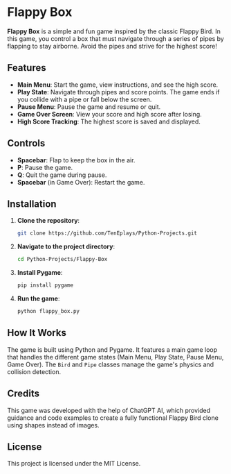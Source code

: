 # Flappy Box

**Flappy Box** is a simple and fun game inspired by the classic Flappy Bird. In this game, you control a box that must navigate through a series of pipes by flapping to stay airborne. Avoid the pipes and strive for the highest score!

## Features

- **Main Menu**: Start the game, view instructions, and see the high score.
- **Play State**: Navigate through pipes and score points. The game ends if you collide with a pipe or fall below the screen.
- **Pause Menu**: Pause the game and resume or quit.
- **Game Over Screen**: View your score and high score after losing.
- **High Score Tracking**: The highest score is saved and displayed.

## Controls

- **Spacebar**: Flap to keep the box in the air.
- **P**: Pause the game.
- **Q**: Quit the game during pause.
- **Spacebar** (in Game Over): Restart the game.

## Installation

1. **Clone the repository**:
    ```bash
    git clone https://github.com/TenEplays/Python-Projects.git
    ```

2. **Navigate to the project directory**:
    ```bash
    cd Python-Projects/Flappy-Box
    ```

3. **Install Pygame**:
    ```bash
    pip install pygame
    ```

4. **Run the game**:
    ```bash
    python flappy_box.py
    ```

## How It Works

The game is built using Python and Pygame. It features a main game loop that handles the different game states (Main Menu, Play State, Pause Menu, Game Over). The `Bird` and `Pipe` classes manage the game's physics and collision detection.

## Credits

This game was developed with the help of ChatGPT AI, which provided guidance and code examples to create a fully functional Flappy Bird clone using shapes instead of images.

## License

This project is licensed under the MIT License.
